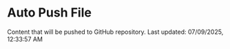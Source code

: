 # Auto Push File

Content that will be pushed to GitHub repository.
Last updated: 07/09/2025, 12:33:57 AM